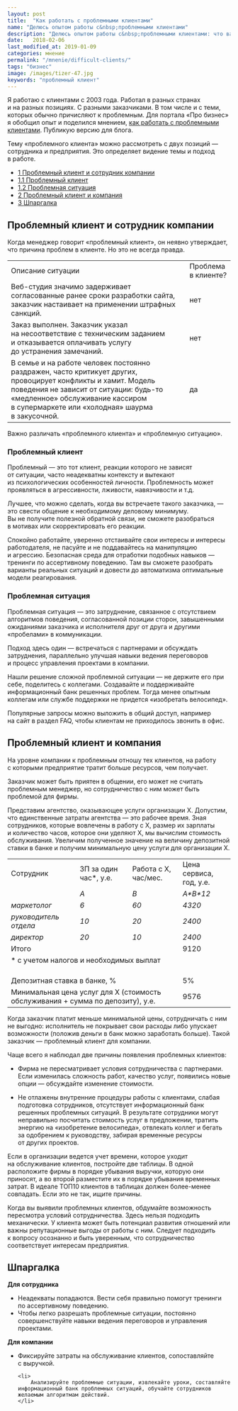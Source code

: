 ```yaml
---
layout: post
title:  "Как работать с проблемными клиентами"
name: "Делюсь опытом работы с&nbsp;проблемными клиентами"
description: "Делюсь опытом работы с&nbsp;проблемными клиентами: что важно знать сотруднику и&nbsp;что&nbsp;— управляющему компанией."
date:   2018-02-06
last_modified_at: 2019-01-09
categories: мнение
permalink: "/mnenie/difficult-clients/"
tags: "бизнес"
image: /images/tizer-47.jpg
keywords: "проблемный клиент"
---
```


<p>Я&nbsp;работаю с&nbsp;клиентами с&nbsp;2003&nbsp;года. Работал в&nbsp;разных странах и&nbsp;на&nbsp;разных позициях. С&nbsp;разными заказчиками. В&nbsp;том числе и&nbsp;с&nbsp;теми, которых обычно причисляют к&nbsp;проблемным. Для портала «Про бизнес» я&nbsp;обобщил опыт и&nbsp;поделился мнением, <a href="//probusiness.io/management/4239-neadekvaty-ikholodnaya-shaurma-kak-rabotat-sproblemnymi-klientami.html">как работать с&nbsp;проблемными клиентами</a>. Публикую версию для блога. </p><!--more-->


<p>Тему «проблемного клиента» можно рассмотреть с&nbsp;двух позиций&nbsp;— сотрудника и&nbsp;предприятия. Это определяет видение темы и&nbsp;подход в&nbsp;работе.</p>

<nav class="toc">
<ul>
		  <li>
		    <a href="#1">
		      <span class="tocnumber">1 </span>Проблемный клиент и&nbsp;сотрудник компании
		    </a>
		  </li>
		  <li class="level2">
		    <a href="#1.1">
		      <span class="tocnumber">1.1 </span>Проблемный клиент
		    </a>
		  </li>
			<li class="level2">
		    <a href="#1.2">
		      <span class="tocnumber">1.2 </span>Проблемная ситуация
		    </a>
		  </li>
			<li>
			 <a href="#2">
				 <span class="tocnumber">2 </span>Проблемный клиент и&nbsp;компания
			 </a>
		 </li>
		 <li>
			<a href="#3">
				<span class="tocnumber">3 </span>Шпаргалка
			</a>
		</li>
</ul>
</nav>


<h2 id="1">Проблемный клиент и&nbsp;сотрудник компании </h2>
<p>Когда менеджер говорит «проблемный клиент», он&nbsp;неявно утверждает, что причина проблем в&nbsp;клиенте. Но&nbsp;это не&nbsp;всегда правда.</p>

<table>
		<colgroup><col/><col/></colgroup>
		<tbody>
			<tr class="Gainsboro">
				<td style="width: 80%">
					Описание ситуации
				</td>
				<td>
					Проблема в&nbsp;клиенте?
				</td>
			</tr>
			<tr >
				<td>
					Веб-студия значимо задерживает согласованные ранее сроки разработки сайта, заказчик настаивает на&nbsp;применении штрафных санкций.
				</td>
				<td>
					нет
				</td>
			</tr>
			<tr >
				<td>
					Заказ выполнен. Заказчик указал на&nbsp;несоответствие с&nbsp;техническим заданием и&nbsp;отказывается оплачивать услугу до&nbsp;устранения замечаний.
				</td>
				<td>
					нет
				</td>
			</tr>
			<tr >
				<td>
					В&nbsp;семье и&nbsp;на&nbsp;работе человек постоянно раздражен, часто критикует других, провоцирует конфликты и&nbsp;хамит. Модель поведения не&nbsp;зависит от&nbsp;ситуации: будь-то «медленное» обслуживание кассиром в&nbsp;супермаркете или «холодная» шаурма в&nbsp;закусочной.
				</td>
				<td>
					да
				</td>
			</tr>
		</tbody>
</table>

<p><b></b></p>
<p>Важно различать «проблемного клиента» и&nbsp;«проблемную ситуацию».</p>
<h3 id="1.1">Проблемный клиент</h3>
<p>Проблемный&nbsp;— это тот клиент, реакции которого не&nbsp;зависят от&nbsp;ситуации, часто неадекватны контексту и&nbsp;вытекают из&nbsp;психологических особенностей личности. Проблемность может проявляться в&nbsp;агрессивности, лживости, навязчивости и&nbsp;т.д.</p>
<p>Лучшее, что можно сделать, когда вы&nbsp;встречаете такого заказчика,&nbsp;— это свести общение к&nbsp;необходимому деловому минимуму. Вы&nbsp;не&nbsp;получите полезной обратной связи, не&nbsp;сможете разобраться в&nbsp;мотивах или скорректировать его реакции.</p>
<p>Спокойно работайте, уверенно отстаивайте свои интересы и&nbsp;интересы работодателя, не&nbsp;пасуйте и&nbsp;не&nbsp;поддавайтесь на&nbsp;манипуляцию и&nbsp;агрессию. Безопасная среда для отработки подобных навыков&nbsp;— тренинги по&nbsp;ассертивному поведению. Там вы&nbsp;сможете разобрать варианты реальных ситуаций и&nbsp;довести до&nbsp;автоматизма оптимальные модели реагирования.</p>
<h3 id="1.2">Проблемная ситуация</h3>
<p>Проблемная ситуация&nbsp;— это затруднение, связанное с&nbsp;отсутствием алгоритмов поведения, согласованной позиции сторон, завышенными ожиданиями заказчика и&nbsp;исполнителя друг от&nbsp;друга и&nbsp;другими «пробелами» в&nbsp;коммуникации.</p>
<p>Подход здесь один&nbsp;— встречаться с&nbsp;партнерами и&nbsp;обсуждать затруднения, параллельно улучшая навыки ведения переговоров и&nbsp;процесс управления проектами в&nbsp;компании.</p>
<p>Нашли решение сложной проблемной ситуации&nbsp;— не&nbsp;держите его при себе, поделитесь с&nbsp;коллегами. Создавайте и&nbsp;поддерживайте информационный банк решенных проблем. Тогда менее опытным коллегам или службе поддержки не&nbsp;придется «изобретать велосипед».</p>
<p>Популярные запросы можно выложить в&nbsp;общий доступ, например на&nbsp;сайт в&nbsp;раздел FAQ, чтобы клиентам не&nbsp;приходилось звонить в&nbsp;офис.</p>

<h2 id="2">Проблемный клиент и&nbsp;компания</h2>
<p>На&nbsp;уровне компании к&nbsp;проблемным отношу тех клиентов, на&nbsp;работу с&nbsp;которыми предприятие тратит больше ресурсов, чем получает.</p>
<p>Заказчик может быть приятен в&nbsp;общении, его может не&nbsp;считать проблемным менеджер, но&nbsp;сотрудничество с&nbsp;ним может быть проблемой для фирмы.</p>
<p>Представим агентство, оказывающее услуги организации Х.&nbsp;Допустим, что единственные затраты агентства&nbsp;— это рабочее время. Зная сотрудников, которые вовлечены в&nbsp;работу с&nbsp;Х, размер их&nbsp;зарплаты и&nbsp;количество часов, которое они уделяют&nbsp;Х, мы&nbsp;вычислим стоимость обслуживания. Увеличим полученное значение на&nbsp;величину депозитной ставки в&nbsp;банке и&nbsp;получим минимальную цену услуги для организации Х.</p>

<table>

<tbody>
		<tr class="Gainsboro">
			<td>
				Сотрудник
			</td>
			<td>
				ЗП за&nbsp;один час*, у.е.
			</td>
			<td>
				Работа с&nbsp;Х, час/мес.
			</td>
			<td>
				Цена сервиса, год, у.е.
			</td>
		</tr>
		<tr >
			<td><br/>
			</td>
			<td>
				<i>A</i>
			</td>
			<td>
				<i>B</i>
			</td>
			<td>
				<i>A*B*12</i>
			</td>
		</tr>
		<tr >
			<td>
				<i>маркетолог</i>
			</td>
			<td>
				<i>6 </i>
			</td>
			<td>
				<i>60</i>
			</td>
			<td>
				<i>4320</i>
			</td>
		</tr>
		<tr >
			<td>
				<i>руководитель отдела </i>
			</td>
			<td>
				<i>10</i>
			</td>
			<td>
				<i>20</i>
			</td>
			<td>
				<i>2400</i>
			</td>
		</tr>
		<tr >
			<td>
				<i>директор </i>
			</td>
			<td>
				<i>20</i>
			</td>
			<td>
				<i>10</i>
			</td>
			<td>
				<i>2400</i>
			</td>
		</tr>
		<tr >
			<td colspan="3">
				Итого
			</td>
			<td>
				9120
			</td>
		</tr>
		<tr>
			<td colspan="4">
<div class="wtf">* с&nbsp;учетом налогов и&nbsp;необходимых выплат</div><br/>
			</td>
		</tr>
		<tr >
			<td colspan="3">
				Депозитная ставка в&nbsp;банке, %
			</td>
			<td>
				5%
			</td>
		</tr>
		<tr >
			<td colspan="3">
				Минимальная цена услуг для&nbsp;Х (стоимость обслуживания + сумма по&nbsp;депозиту), у.е.
			</td>
			<td>
				9576
			</td>
		</tr>
	</tbody>
</table>

<p><b></b></p>





<p>Когда заказчик платит меньше минимальной цены, сотрудничать с&nbsp;ним не&nbsp;выгодно: исполнитель не&nbsp;покрывает свои расходы либо упускает возможности (положив деньги в&nbsp;банк можно заработать больше). Такой заказчик&nbsp;— проблемный клиент для компании.</p>
<p>Чаще всего я&nbsp;наблюдал две причины появления проблемных клиентов: </p>
<ul>
	<li>
		<p>Фирма не&nbsp;пересматривает условия сотрудничества с&nbsp;партнерами. Если изменилась сложность работ, качество услуг, появились новые опции&nbsp;— обсуждайте изменение стоимости.</p>
	</li>
</ul>
<ul>
	<li>
		<p>Не&nbsp;отлажены внутренние процедуры работы с&nbsp;клиентами, слабая подготовка сотрудников, отсутствует информационный банк решенных проблемных ситуаций. В&nbsp;результате сотрудники могут неправильно посчитать стоимость услуг в&nbsp;предложении, тратить энергию на&nbsp;«изобретение велосипеда», отвлекать коллег и&nbsp;бегать за&nbsp;одобрением к&nbsp;руководству, забирая временные ресурсы от&nbsp;других проектов.</p>
	</li>
</ul>
<p>Если в&nbsp;организации ведется учет времени, которое уходит на&nbsp;обслуживание клиентов, постройте две таблицы. В&nbsp;одной расположите фирмы в&nbsp;порядке убывания выручки, которую они приносят, а&nbsp;во&nbsp;второй разместите их&nbsp;в&nbsp;порядке убывания временных затрат. В&nbsp;идеале ТОП10 клиентов в&nbsp;таблицах должен более-менее совпадать. Если это не&nbsp;так, ищите причины.</p>
<p>Когда вы&nbsp;выявили проблемных клиентов, обдумайте возможность пересмотра условий сотрудничества. Здесь нельзя подходить механически. У&nbsp;клиента может быть потенциал развития отношений или важны репутационные выгоды от&nbsp;работы с&nbsp;ним. Следует подходить к&nbsp;вопросу осознанно и&nbsp;быть уверенным, что сотрудничество соответствует интересам предприятия.</p>
<div class="markedfield">
<h2 id="3">Шпаргалка</h2>
<p><strong>Для сотрудника</strong></p>
<ul>
	<li>
		Неадекваты попадаются. Вести себя правильно помогут тренинги по&nbsp;ассертивному поведению.
	</li>
	<li>
		Чтобы легко разрешать проблемные ситуации, постоянно совершенствуйте навыки ведения переговоров и&nbsp;управления проектами.
	</li>
</ul>
<p><b></b></p>
<p><strong>Для компании</strong></p>
<ul>
	<li>
		Фиксируйте затраты на&nbsp;обслуживание клиентов, сопоставляйте с&nbsp;выручкой.
	</li>

	<li>
		Анализируйте проблемные ситуации, извлекайте уроки, составляйте информационный банк проблемных ситуаций, обучайте сотрудников желаемым алгоритмам действий.
	</li>
</ul>
</div>
